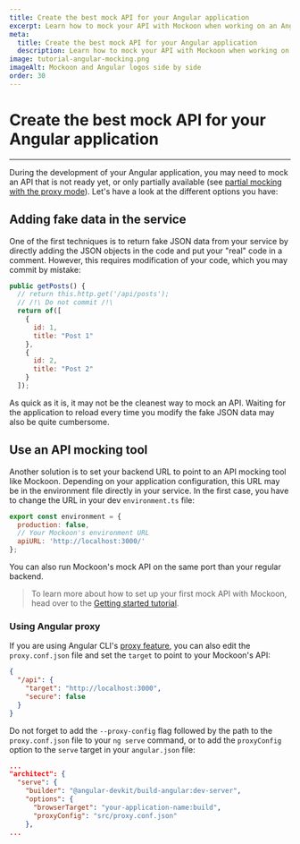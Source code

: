 ```yaml
---
title: Create the best mock API for your Angular application
excerpt: Learn how to mock your API with Mockoon when working on an Angular application
meta:
  title: Create the best mock API for your Angular application
  description: Learn how to mock your API with Mockoon when working on an Angular application
image: tutorial-angular-mocking.png
imageAlt: Mockoon and Angular logos side by side
order: 30
---
```


# Create the best mock API for your Angular application

---

During the development of your Angular application, you may need to mock an API that is not ready yet, or only partially available (see [partial mocking with the proxy mode](docs:proxy-mode)). Let's have a look at the different options you have:

## Adding fake data in the service

One of the first techniques is to return fake JSON data from your service by directly adding the JSON objects in the code and put your "real" code in a comment. However, this requires modification of your code, which you may commit by mistake: 

```js
public getPosts() {
  // return this.http.get('/api/posts');
  // /!\ Do not commit /!\
  return of([
    {
      id: 1,
      title: "Post 1"
    },
    {
      id: 2,
      title: "Post 2"
    }
  ]);

```

As quick as it is, it may not be the cleanest way to mock an API. Waiting for the application to reload every time you modify the fake JSON data may also be quite cumbersome. 

## Use an API mocking tool

Another solution is to set your backend URL to point to an API mocking tool like Mockoon. Depending on your application configuration, this URL may be in the environment file directly in your service. 
In the first case, you have to change the URL in your dev `environment.ts` file:

```js
export const environment = {
  production: false,
  // Your Mockoon's environment URL
  apiURL: 'http://localhost:3000/'
};
```

You can also run Mockoon's mock API on the same port than your regular backend. 

> To learn more about how to set up your first mock API with Mockoon, head over to the [Getting started tutorial](tutorials:getting-started).

### Using Angular proxy

If you are using Angular CLI's [proxy feature](https://angular.io/guide/build#proxying-to-a-backend-server), you can also edit the `proxy.conf.json` file and set the `target` to point to your Mockoon's API:


```json
{
  "/api": {
    "target": "http://localhost:3000",
    "secure": false
  }
}
```

Do not forget to add the `--proxy-config` flag followed by the path to the `proxy.conf.json` file to your `ng serve` command, or to add the `proxyConfig` option to the `serve` target in your `angular.json` file: 

```json
...
"architect": {
  "serve": {
    "builder": "@angular-devkit/build-angular:dev-server",
    "options": {
      "browserTarget": "your-application-name:build",
      "proxyConfig": "src/proxy.conf.json"
    },
...
```



